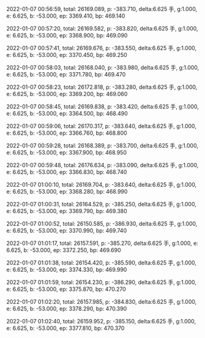 2022-01-07 00:56:59, total: 26169.089, p: -383.710, delta:6.625 手, g:1.000, e: 6.625, b: -53.000, ep: 3369.410, bp: 469.140

2022-01-07 00:57:20, total: 26169.582, p: -383.820, delta:6.625 手, g:1.000, e: 6.625, b: -53.000, ep: 3368.900, bp: 469.090

2022-01-07 00:57:41, total: 26169.676, p: -383.550, delta:6.625 手, g:1.000, e: 6.625, b: -53.000, ep: 3370.450, bp: 469.250

2022-01-07 00:58:03, total: 26168.040, p: -383.980, delta:6.625 手, g:1.000, e: 6.625, b: -53.000, ep: 3371.780, bp: 469.470

2022-01-07 00:58:23, total: 26172.818, p: -383.280, delta:6.625 手, g:1.000, e: 6.625, b: -53.000, ep: 3369.200, bp: 469.060

2022-01-07 00:58:45, total: 26169.838, p: -383.420, delta:6.625 手, g:1.000, e: 6.625, b: -53.000, ep: 3364.500, bp: 468.490

2022-01-07 00:59:06, total: 26170.317, p: -383.640, delta:6.625 手, g:1.000, e: 6.625, b: -53.000, ep: 3366.760, bp: 468.800

2022-01-07 00:59:28, total: 26168.389, p: -383.700, delta:6.625 手, g:1.000, e: 6.625, b: -53.000, ep: 3367.900, bp: 468.950

2022-01-07 00:59:48, total: 26176.634, p: -383.090, delta:6.625 手, g:1.000, e: 6.625, b: -53.000, ep: 3366.830, bp: 468.740

2022-01-07 01:00:10, total: 26169.704, p: -383.640, delta:6.625 手, g:1.000, e: 6.625, b: -53.000, ep: 3368.280, bp: 468.990

2022-01-07 01:00:31, total: 26164.529, p: -385.250, delta:6.625 手, g:1.000, e: 6.625, b: -53.000, ep: 3369.790, bp: 469.380

2022-01-07 01:00:52, total: 26150.585, p: -386.930, delta:6.625 手, g:1.000, e: 6.625, b: -53.000, ep: 3370.990, bp: 469.740

2022-01-07 01:01:17, total: 26157.591, p: -385.270, delta:6.625 手, g:1.000, e: 6.625, b: -53.000, ep: 3372.250, bp: 469.690

2022-01-07 01:01:38, total: 26154.420, p: -385.590, delta:6.625 手, g:1.000, e: 6.625, b: -53.000, ep: 3374.330, bp: 469.990

2022-01-07 01:01:59, total: 26154.230, p: -386.290, delta:6.625 手, g:1.000, e: 6.625, b: -53.000, ep: 3375.870, bp: 470.270

2022-01-07 01:02:20, total: 26157.985, p: -384.830, delta:6.625 手, g:1.000, e: 6.625, b: -53.000, ep: 3378.290, bp: 470.390

2022-01-07 01:02:40, total: 26159.952, p: -385.150, delta:6.625 手, g:1.000, e: 6.625, b: -53.000, ep: 3377.810, bp: 470.370